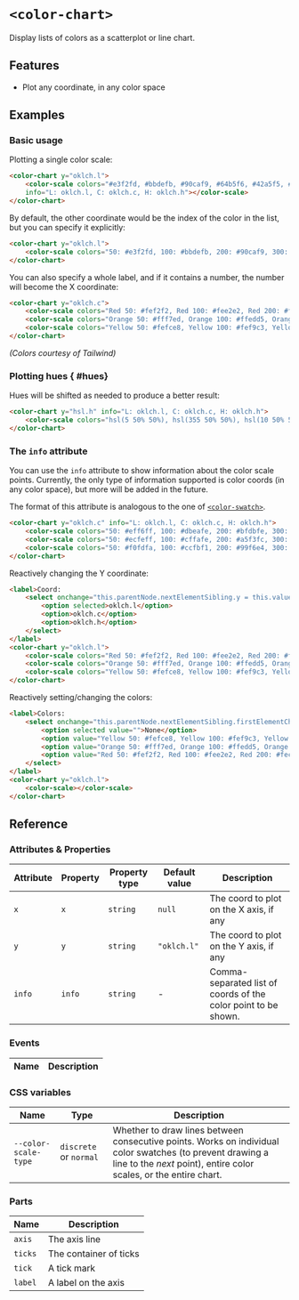 # `<color-chart>`

Display lists of colors as a scatterplot or line chart.

## Features

- Plot any coordinate, in any color space

## Examples

### Basic usage

Plotting a single color scale:

```html
<color-chart y="oklch.l">
	<color-scale colors="#e3f2fd, #bbdefb, #90caf9, #64b5f6, #42a5f5, #2196f3, #1e88e5, #1976d2, #1565c0, #0d47a1"
	info="L: oklch.l, C: oklch.c, H: oklch.h"></color-scale>
</color-chart>
```

By default, the other coordinate would be the index of the color in the list, but you can specify it explicitly:

```html
<color-chart y="oklch.l">
	<color-scale colors="50: #e3f2fd, 100: #bbdefb, 200: #90caf9, 300: #64b5f6, 400: #42a5f5, 500: #2196f3, 600: #1e88e5, 700: #1976d2, 800: #1565c0, 900: #0d47a1"></color-scale>
</color-chart>
```

You can also specify a whole label, and if it contains a number, the number will become the X coordinate:

```html
<color-chart y="oklch.c">
	<color-scale colors="Red 50: #fef2f2, Red 100: #fee2e2, Red 200: #fecaca, Red 300: #fca5a5, Red 400: #f87171, Red 500: #ef4444, Red 600: #dc2626, Red 700: #b91c1c, Red 800: #991b1b, Red 900: #7f1d1d, 950: #450a0a"></color-scale>
	<color-scale colors="Orange 50: #fff7ed, Orange 100: #ffedd5, Orange 200: #fed7aa, Orange 300: #fdba74, Orange 400: #fb923c, Orange 500: #f97316, Orange 600: #ea580c, Orange 700: #c2410c, Orange 800: #9a3412, Orange 900: #7c2d12, Orange 950: #431407"></color-scale>
	<color-scale colors="Yellow 50: #fefce8, Yellow 100: #fef9c3, Yellow 200: #fef08a, Yellow 300: #fde047, Yellow 400: #facc15, Yellow 500: #eab308, Yellow 600: #ca8a04, Yellow 700: #a16207, Yellow 800: #854d0e, Yellow 900: #713f12, Yellow 950: #422006"></color-scale>
</color-chart>
```

_(Colors courtesy of Tailwind)_

### Plotting hues { #hues}

Hues will be shifted as needed to produce a better result:

```html
<color-chart y="hsl.h" info="L: oklch.l, C: oklch.c, H: oklch.h">
	<color-scale colors="hsl(5 50% 50%), hsl(355 50% 50%), hsl(10 50% 50%), hsl(-10 50% 50%)"></color-scale>
</color-chart>
```

### The `info` attribute

You can use the `info` attribute to show information about the color scale points. Currently, the only type of information supported is color coords (in any color space), but more will be added in the future.

The format of this attribute is analogous to the one of [`<color-swatch>`](../color-swatch/#the-info-attribute).

```html
<color-chart y="oklch.c" info="L: oklch.l, C: oklch.c, H: oklch.h">
	<color-scale colors="50: #eff6ff, 100: #dbeafe, 200: #bfdbfe, 300: #93c5fd, 400: #60a5fa, 500: #3b82f6, 600: #2563eb, 700: #1d4ed8, 800: #1e40af, 900: #1e3a8a, 950: #172554"></color-scale>
	<color-scale colors="50: #ecfeff, 100: #cffafe, 200: #a5f3fc, 300: #67e8f9, 400: #22d3ee, 500: #06b6d4, 600: #0891b2, 700: #0e7490, 800: #155e75, 900: #164e63, 950: #083344"></color-scale>
	<color-scale colors="50: #f0fdfa, 100: #ccfbf1, 200: #99f6e4, 300: #5eead4, 400: #2dd4bf, 500: #14b8a6, 600: #0d9488, 700: #0f766e, 800: #115e59, 900: #134e4a, 950: #042f2e"></color-scale>
</color-chart>
```

Reactively changing the Y coordinate:

```html
<label>Coord:
	<select onchange="this.parentNode.nextElementSibling.y = this.value">
		<option selected>oklch.l</option>
		<option>oklch.c</option>
		<option>oklch.h</option>
	</select>
</label>
<color-chart y="oklch.l">
	<color-scale colors="Red 50: #fef2f2, Red 100: #fee2e2, Red 200: #fecaca, Red 300: #fca5a5, Red 400: #f87171, Red 500: #ef4444, Red 600: #dc2626, Red 700: #b91c1c, Red 800: #991b1b, Red 900: #7f1d1d, 950: #450a0a"></color-scale>
	<color-scale colors="Orange 50: #fff7ed, Orange 100: #ffedd5, Orange 200: #fed7aa, Orange 300: #fdba74, Orange 400: #fb923c, Orange 500: #f97316, Orange 600: #ea580c, Orange 700: #c2410c, Orange 800: #9a3412, Orange 900: #7c2d12, Orange 950: #431407"></color-scale>
	<color-scale colors="Yellow 50: #fefce8, Yellow 100: #fef9c3, Yellow 200: #fef08a, Yellow 300: #fde047, Yellow 400: #facc15, Yellow 500: #eab308, Yellow 600: #ca8a04, Yellow 700: #a16207, Yellow 800: #854d0e, Yellow 900: #713f12, Yellow 950: #422006"></color-scale>
</color-chart>
```

Reactively setting/changing the colors:
```html
<label>Colors:
	<select onchange="this.parentNode.nextElementSibling.firstElementChild.colors = this.value">
		<option selected value="">None</option>
		<option value="Yellow 50: #fefce8, Yellow 100: #fef9c3, Yellow 200: #fef08a, Yellow 300: #fde047, Yellow 400: #facc15, Yellow 500: #eab308, Yellow 600: #ca8a04, Yellow 700: #a16207, Yellow 800: #854d0e, Yellow 900: #713f12, Yellow 950: #422006">Yellow</option>
		<option value="Orange 50: #fff7ed, Orange 100: #ffedd5, Orange 200: #fed7aa, Orange 300: #fdba74, Orange 400: #fb923c, Orange 500: #f97316, Orange 600: #ea580c, Orange 700: #c2410c, Orange 800: #9a3412, Orange 900: #7c2d12, Orange 950: #431407">Orange</option>
		<option value="Red 50: #fef2f2, Red 100: #fee2e2, Red 200: #fecaca, Red 300: #fca5a5, Red 400: #f87171, Red 500: #ef4444, Red 600: #dc2626, Red 700: #b91c1c, Red 800: #991b1b, Red 900: #7f1d1d, 950: #450a0a">Red</option>
	</select>
</label>
<color-chart y="oklch.l">
	<color-scale></color-scale>
</color-chart>
```

## Reference

### Attributes & Properties

| Attribute | Property | Property type | Default value | Description |
|-----------|----------|---------------|---------------|-------------|
| `x` | `x` | `string` | `null` | The coord to plot on the X axis, if any |
| `y` | `y` | `string` | `"oklch.l"` | The coord to plot on the Y axis, if any |
| `info` | `info` | `string` | - | Comma-separated list of coords of the color point to be shown. |

### Events

| Name | Description |
|------|-------------|

### CSS variables

| Name | Type | Description |
|------|------|-------------|
| `--color-scale-type` | `discrete` or `normal` | Whether to draw lines between consecutive points. Works on individual color swatches (to prevent drawing a line to the *next* point), entire color scales, or the entire chart. |

### Parts

| Name | Description |
|------|-------------|
| `axis` | The axis line |
| `ticks` | The container of ticks |
| `tick` | A tick mark |
| `label` | A label on the axis |
